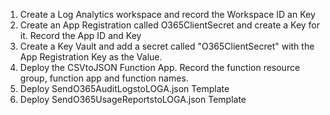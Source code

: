 1. Create a Log Analytics workspace and record the Workspace ID an Key
2. Create an App Registration called O365ClientSecret and create a Key for it.  Record the App ID and Key
3. Create a Key Vault and add a secret called "O365ClientSecret" with the App Registration Key as the Value.
4. Deploy the CSVtoJSON Function App.  Record the function resource group, function app and function names.
5. Deploy SendO365AuditLogstoLOGA.json Template
6. Deploy SendO365UsageReportstoLOGA.json Template